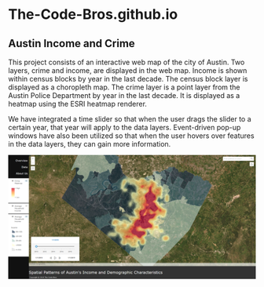 # The-Code-Bros.github.io

## Austin Income and Crime
This project consists of an interactive web map of the city of Austin. Two layers, crime
and income, are displayed in the web map. Income is shown within census blocks by year in
the last decade. The census block layer is displayed as a choropleth map. The crime layer
is a point layer from the Austin Police Department by year in the last decade. It is displayed
as a heatmap using the ESRI heatmap renderer.

We have integrated a time slider so that when the user drags the slider to a certain year, that
year will apply to the data layers. Event-driven pop-up windows have also been utilized
so that when the user hovers over features in the data layers, they can gain more information.

![Web Map Screenshot](images/web_map_screenshot.png)
